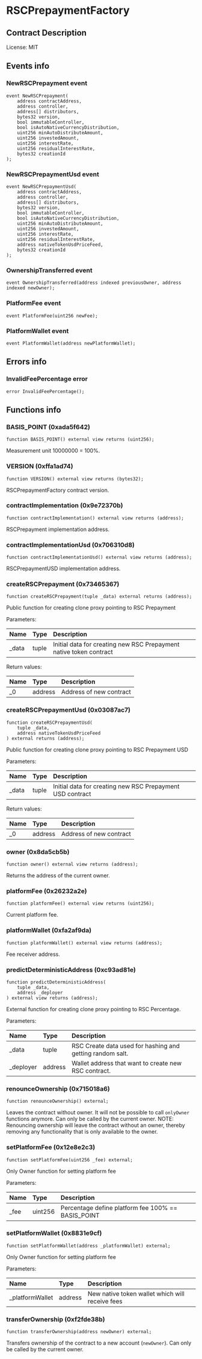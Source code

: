 # RSCPrepaymentFactory

## Contract Description


License: MIT

## Events info

### NewRSCPrepayment event

```solidity
event NewRSCPrepayment(
	address contractAddress,
	address controller,
	address[] distributors,
	bytes32 version,
	bool immutableController,
	bool isAutoNativeCurrencyDistribution,
	uint256 minAutoDistributeAmount,
	uint256 investedAmount,
	uint256 interestRate,
	uint256 residualInterestRate,
	bytes32 creationId
);
```

### NewRSCPrepaymentUsd event

```solidity
event NewRSCPrepaymentUsd(
	address contractAddress,
	address controller,
	address[] distributors,
	bytes32 version,
	bool immutableController,
	bool isAutoNativeCurrencyDistribution,
	uint256 minAutoDistributeAmount,
	uint256 investedAmount,
	uint256 interestRate,
	uint256 residualInterestRate,
	address nativeTokenUsdPriceFeed,
	bytes32 creationId
);
```

### OwnershipTransferred event

```solidity
event OwnershipTransferred(address indexed previousOwner, address indexed newOwner);
```

### PlatformFee event

```solidity
event PlatformFee(uint256 newFee);
```

### PlatformWallet event

```solidity
event PlatformWallet(address newPlatformWallet);
```

## Errors info

### InvalidFeePercentage error

```solidity
error InvalidFeePercentage();
```

## Functions info

### BASIS_POINT (0xada5f642)

```solidity
function BASIS_POINT() external view returns (uint256);
```


Measurement unit 10000000 = 100%.

### VERSION (0xffa1ad74)

```solidity
function VERSION() external view returns (bytes32);
```


RSCPrepaymentFactory contract version.

### contractImplementation (0x9e72370b)

```solidity
function contractImplementation() external view returns (address);
```


RSCPrepayment implementation address.

### contractImplementationUsd (0x706310d8)

```solidity
function contractImplementationUsd() external view returns (address);
```


RSCPrepaymentUSD implementation address.

### createRSCPrepayment (0x73465367)

```solidity
function createRSCPrepayment(tuple _data) external returns (address);
```


Public function for creating clone proxy pointing to RSC Prepayment


Parameters:

| Name  | Type  | Description                                                        |
| :---- | :---- | :----------------------------------------------------------------- |
| _data | tuple | Initial data for creating new RSC Prepayment native token contract |


Return values:

| Name | Type    | Description             |
| :--- | :------ | :---------------------- |
| _0   | address | Address of new contract |

### createRSCPrepaymentUsd (0x03087ac7)

```solidity
function createRSCPrepaymentUsd(
	tuple _data,
	address nativeTokenUsdPriceFeed
) external returns (address);
```


Public function for creating clone proxy pointing to RSC Prepayment USD


Parameters:

| Name  | Type  | Description                                               |
| :---- | :---- | :-------------------------------------------------------- |
| _data | tuple | Initial data for creating new RSC Prepayment USD contract |


Return values:

| Name | Type    | Description             |
| :--- | :------ | :---------------------- |
| _0   | address | Address of new contract |

### owner (0x8da5cb5b)

```solidity
function owner() external view returns (address);
```


Returns the address of the current owner.

### platformFee (0x26232a2e)

```solidity
function platformFee() external view returns (uint256);
```


Current platform fee.

### platformWallet (0xfa2af9da)

```solidity
function platformWallet() external view returns (address);
```


Fee receiver address.

### predictDeterministicAddress (0xc93ad81e)

```solidity
function predictDeterministicAddress(
	tuple _data,
	address _deployer
) external view returns (address);
```


External function for creating clone proxy pointing to RSC Percentage.


Parameters:

| Name      | Type    | Description                                               |
| :-------- | :------ | :-------------------------------------------------------- |
| _data     | tuple   | RSC Create data used for hashing and getting random salt. |
| _deployer | address | Wallet address that want to create new RSC contract.      |

### renounceOwnership (0x715018a6)

```solidity
function renounceOwnership() external;
```


Leaves the contract without owner. It will not be possible to call `onlyOwner` functions anymore. Can only be called by the current owner. NOTE: Renouncing ownership will leave the contract without an owner, thereby removing any functionality that is only available to the owner.

### setPlatformFee (0x12e8e2c3)

```solidity
function setPlatformFee(uint256 _fee) external;
```


Only Owner function for setting platform fee


Parameters:

| Name | Type    | Description                                        |
| :--- | :------ | :------------------------------------------------- |
| _fee | uint256 | Percentage define platform fee 100% == BASIS_POINT |

### setPlatformWallet (0x8831e9cf)

```solidity
function setPlatformWallet(address _platformWallet) external;
```


Only Owner function for setting platform fee


Parameters:

| Name            | Type    | Description                                     |
| :-------------- | :------ | :---------------------------------------------- |
| _platformWallet | address | New native token wallet which will receive fees |

### transferOwnership (0xf2fde38b)

```solidity
function transferOwnership(address newOwner) external;
```


Transfers ownership of the contract to a new account (`newOwner`). Can only be called by the current owner.
